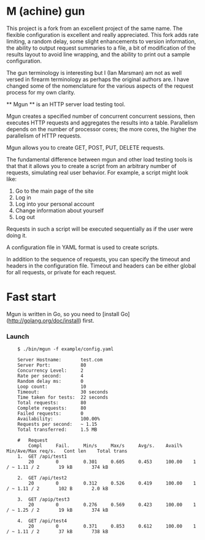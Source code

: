 # M (achine) gun

This project is a fork from an excellent project of the same name. The flexible
configuration is excellent and really appreciated. This fork adds rate limiting,
a random delay, some slight enhancements to version information, the ability to
output request summaries to a file, a bit of modification of the results layout
to avoid line wrapping, and the ability to print out a sample configuration.

The gun terminology is interesting but I (Ian Marsman) am not as well versed in
firearm terminology as perhaps the original authors are. I have changed some of
the nomenclature for the various aspects of the request process for my own clarity.

** Mgun ** is an HTTP server load testing tool.

Mgun creates a specified number of concurrent concurrent sessions, then executes
HTTP requests and aggregates the results into a table. Parallelism depends on
the number of processor cores; the more cores, the higher the parallelism of
HTTP requests.

Mgun allows you to create GET, POST, PUT, DELETE requests.

The fundamental difference between mgun and other load testing tools is that
that it allows you to create a script from an arbitrary number of requests,
simulating real user behavior. For example, a script might look like:

1. Go to the main page of the site
2. Log in
3. Log into your personal account
4. Change information about yourself
5. Log out

Requests in such a script will be executed sequentially as if the user were
doing it.

A configuration file in YAML format is used to create scripts.

In addition to the sequence of requests, you can specify the timeout and headers
in the configuration file. Timeout and headers can be either global for all
requests, or private for each request.

# Fast start

Mgun is written in Go, so you need to [install Go]
(http://golang.org/doc/install) first.

### Launch

```
    $ ./bin/mgun -f example/config.yaml

    Server Hostname:       test.com
    Server Port:           80
    Concurrency Level:     2
    Rate per second:       4
    Random delay ms:       0
    Loop count:            10
    Timeout:               30 seconds
    Time taken for tests:  22 seconds
    Total requests:        80
    Complete requests:     80
    Failed requests:       0
    Availability:          100.00%
    Requests per second:   ~ 1.15
    Total transferred:     1.5 MB

    #   Request
        Compl     Fail.     Min/s     Max/s     Avg/s.    Avail%    Min/Ave/Max req/s.   Cont len    Total trans
    1.  GET /api/test1
        20        0         0.301     0.605     0.453     100.00    1 / ~ 1.11 / 2       19 kB       374 kB

    2.  GET /api/test2
        20        0         0.312     0.526     0.419     100.00    1 / ~ 1.11 / 2       102 B       2.0 kB

    3.  GET /apip/test3
        20        0         0.276     0.569     0.423     100.00    1 / ~ 1.25 / 2       19 kB       374 kB

    4.  GET /api/test4
        20        0         0.371     0.853     0.612     100.00    1 / ~ 1.11 / 2       37 kB       738 kB
```
